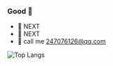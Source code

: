 ### Good  👋

- 🔭 NEXT
- 🌱 NEXT
- 👯 call me 247076126@qq.com


![Top Langs](https://github-readme-stats.vercel.app/api/top-langs?username=so11y) 
<!-- [![Anurag's GitHub stats](https://github-readme-stats.vercel.app/api?username=so11y)](https://github.com/anuraghazra/github-readme-stats) -->
